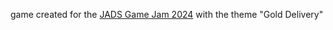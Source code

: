 game created for the [JADS Game Jam 2024](https://itch.io/jam/jads-game-jam-24) with the theme "Gold Delivery"

